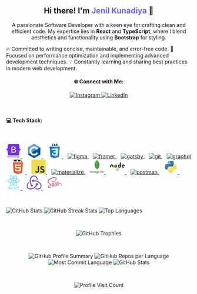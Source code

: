 <h2 align="center">Hi there! I'm <span style="color:#6c63ff;">Jenil Kunadiya</span> 👋</h2>
<p align="center">A passionate Software Developer with a keen eye for crafting clean and efficient code. My expertise lies in <strong>React</strong> and <strong>TypeScript</strong>, where I blend aesthetics and functionality using <strong>Bootstrap</strong> for styling.</p>
🔥 Committed to writing concise, maintainable, and error-free code.
🚀 Focused on performance optimization and implementing advanced development techniques.
💡 Constantly learning and sharing best practices in modern web development.

</br>
<h4 align="center"> 🌐 Connect with Me: </h3>
<p align="center">
  <a href="https://instagram.com/jenil_kunadiya" target="_blank">
    <img src="https://img.shields.io/badge/Instagram-%23E4405F.svg?style=for-the-badge&logo=Instagram&logoColor=white" alt="Instagram"/>
  </a>
  <a href="https://linkedin.com/in/jenil kunadiya" target="_blank">
    <img src="https://img.shields.io/badge/LinkedIn-%230077B5.svg?style=for-the-badge&logo=linkedin&logoColor=white" alt="LinkedIn"/>
  </a>
  </p></br>

<h4> 💻 Tech Stack: </h4></br>
<p align="left">
  <a href="https://getbootstrap.com" target="_blank" rel="noreferrer">
    <img src="https://raw.githubusercontent.com/devicons/devicon/master/icons/bootstrap/bootstrap-plain-wordmark.svg" alt="bootstrap" width="40" height="40"/>
  </a>&nbsp;&nbsp;
  <a href="https://www.cprogramming.com/" target="_blank" rel="noreferrer">
    <img src="https://raw.githubusercontent.com/devicons/devicon/master/icons/c/c-original.svg" alt="c" width="40" height="40"/>
  </a>&nbsp;&nbsp;
  <a href="https://www.w3schools.com/css/" target="_blank" rel="noreferrer">
    <img src="https://raw.githubusercontent.com/devicons/devicon/master/icons/css3/css3-original-wordmark.svg" alt="css3" width="40" height="40"/>
  </a>&nbsp;&nbsp;
  <a href="https://www.figma.com/" target="_blank" rel="noreferrer">
    <img src="https://www.vectorlogo.zone/logos/figma/figma-icon.svg" alt="figma" width="40" height="40"/>
  </a>&nbsp;&nbsp;
  <a href="https://www.framer.com/" target="_blank" rel="noreferrer">
    <img src="https://www.vectorlogo.zone/logos/framer/framer-icon.svg" alt="framer" width="40" height="40"/>
  </a>&nbsp;&nbsp;
  <a href="https://www.gatsbyjs.com/" target="_blank" rel="noreferrer">
    <img src="https://www.vectorlogo.zone/logos/gatsbyjs/gatsbyjs-icon.svg" alt="gatsby" width="40" height="40"/>
  </a>&nbsp;&nbsp;
  <a href="https://git-scm.com/" target="_blank" rel="noreferrer">
    <img src="https://www.vectorlogo.zone/logos/git-scm/git-scm-icon.svg" alt="git" width="40" height="40"/>
  </a>&nbsp;&nbsp;
  <a href="https://graphql.org" target="_blank" rel="noreferrer">
    <img src="https://www.vectorlogo.zone/logos/graphql/graphql-icon.svg" alt="graphql" width="40" height="40"/>
  </a>&nbsp;&nbsp;
  <a href="https://www.w3.org/html/" target="_blank" rel="noreferrer">
    <img src="https://raw.githubusercontent.com/devicons/devicon/master/icons/html5/html5-original-wordmark.svg" alt="html5" width="40" height="40"/>
  </a>&nbsp;&nbsp;
  <a href="https://developer.mozilla.org/en-US/docs/Web/JavaScript" target="_blank" rel="noreferrer">
    <img src="https://raw.githubusercontent.com/devicons/devicon/master/icons/javascript/javascript-original.svg" alt="javascript" width="40" height="40"/>
  </a>&nbsp;&nbsp;
  <a href="https://materializecss.com/" target="_blank" rel="noreferrer">
    <img src="https://raw.githubusercontent.com/prplx/svg-logos/5585531d45d294869c4eaab4d7cf2e9c167710a9/svg/materialize.svg" alt="materialize" width="40" height="40"/>
  </a>&nbsp;&nbsp;
  <a href="https://www.mongodb.com/" target="_blank" rel="noreferrer">
    <img src="https://raw.githubusercontent.com/devicons/devicon/master/icons/mongodb/mongodb-original-wordmark.svg" alt="mongodb" width="40" height="40"/>
  </a>&nbsp;&nbsp;
  <a href="https://nodejs.org" target="_blank" rel="noreferrer">
    <img src="https://raw.githubusercontent.com/devicons/devicon/master/icons/nodejs/nodejs-original-wordmark.svg" alt="nodejs" width="40" height="40"/>
  </a>&nbsp;&nbsp;
  <a href="https://postman.com" target="_blank" rel="noreferrer">
    <img src="https://www.vectorlogo.zone/logos/getpostman/getpostman-icon.svg" alt="postman" width="40" height="40"/>
  </a>&nbsp;&nbsp;
  <a href="https://www.python.org" target="_blank" rel="noreferrer">
    <img src="https://raw.githubusercontent.com/devicons/devicon/master/icons/python/python-original.svg" alt="python" width="40" height="40"/>
  </a>&nbsp;&nbsp;
  <a href="https://reactjs.org/" target="_blank" rel="noreferrer">
    <img src="https://raw.githubusercontent.com/devicons/devicon/master/icons/react/react-original-wordmark.svg" alt="react" width="40" height="40"/>
  </a>&nbsp;&nbsp;
  <a href="https://redux.js.org" target="_blank" rel="noreferrer">
    <img src="https://raw.githubusercontent.com/devicons/devicon/master/icons/redux/redux-original.svg" alt="redux" width="40" height="40"/>
  </a>&nbsp;&nbsp;
  <a href="https://sass-lang.com" target="_blank" rel="noreferrer">
    <img src="https://raw.githubusercontent.com/devicons/devicon/master/icons/sass/sass-original.svg" alt="sass" width="40" height="40"/>
  </a>
</p>
</br>


<p>
  <img src="https://github-readme-stats.vercel.app/api?username=Jenil-Kunadiya-45&theme=transparent&hide_border=false&include_all_commits=false&count_private=false" alt="GitHub Stats"/>
  <img src="https://github-readme-streak-stats.herokuapp.com/?user=Jenil-Kunadiya-45&theme=transparent&hide_border=false" alt="GitHub Streak Stats"/>
  <img src="https://github-readme-stats.vercel.app/api/top-langs/?username=Jenil-Kunadiya-45&theme=transparent&hide_border=false&include_all_commits=false&count_private=false&layout=compact" alt="Top Languages"/>
</p>
</br>

<p align="center">
  <img src="https://github-profile-trophy.vercel.app/?username=Jenil-Kunadiya-45&theme=gruvbox&no-frame=false&no-bg=true&margin-w=4" alt="GitHub Trophies"/>
  </p></br>

<p align="center">
  <img src="https://github-profile-summary-cards.vercel.app/api/cards/profile-details?username=Jenil-Kunadiya-45&theme=transparent" alt="GitHub Profile Summary"/>
  <img src="https://github-profile-summary-cards.vercel.app/api/cards/repos-per-language?username=Jenil-Kunadiya-45&theme=transparent" alt="GitHub Repos per Language"/>
  <img src="https://github-profile-summary-cards.vercel.app/api/cards/most-commit-language?username=Jenil-Kunadiya-45&theme=transparent" alt="Most Commit Language"/>
  <img src="https://github-profile-summary-cards.vercel.app/api/cards/stats?username=Jenil-Kunadiya-45&theme=transparent" alt="GitHub Stats"/>
</p></br>

<p align="center">
  <img src="https://visitcount.itsvg.in/api?id=Jenil-Kunadiya-45&icon=0&color=0" alt="Profile Visit Count"/>
</p>
